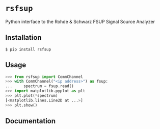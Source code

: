 # `rsfsup`
Python interface to the Rohde & Schwarz FSUP Signal Source Analyzer

## Installation
```linux
$ pip install rsfsup
```  

## Usage

```python
>>> from rsfsup import CommChannel
>>> with CommChannel("<ip address>") as fsup:
...     spectrum = fsup.read()
>>> import matplotlib.pyplot as plt
>>> plt.plot(*spectrum)
[<matplotlib.lines.Line2D at ...>]
>>> plt.show()
```  

## Documentation